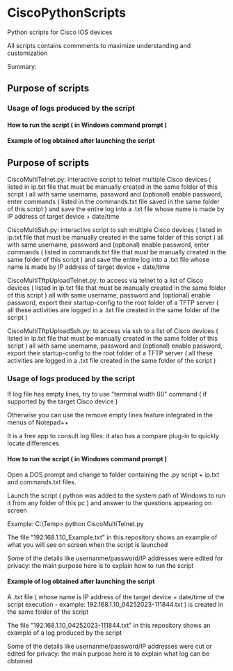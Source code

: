 # CiscoPythonScripts
Python scripts for Cisco IOS devices

All scripts contains commments to maximize understanding and customization

Summary:

## Purpose of scripts
### Usage of logs produced by the script
#### How to run the script ( in Windows command prompt )
#### Example of log obtained after launching the script 

## Purpose of scripts

CiscoMultiTelnet.py: interactive script to telnet multiple Cisco devices ( listed in ip.txt file that must be manually created in the same folder of this script ) all with same username, password and (optional) enable password, enter commands ( listed in the commands.txt file saved in the same folder of this script ) and save the entire log into a .txt file whose name is made by IP address of target device + date/time

CiscoMultiSsh.py: interactive script to ssh multiple Cisco devices ( listed in ip.txt file that must be manually created in the same folder of this script ) all with same username, password and (optional) enable password, enter commands ( listed in commands.txt file that must be manually created in the same folder of this script ) and save the entire log into a .txt file whose name is made by IP address of target device + date/time

CiscoMultiTftpUploadTelnet.py: to access via telnet to a list of Cisco devices ( listed in ip.txt file that must be manually created in the same folder of this script ) all with same username, password and (optional) enable password, export their startup-config to the root folder of a TFTP server ( all these activities are logged in a .txt file created in the same folder of the script )

CiscoMultiTftpUploadSsh.py: to access via ssh to a list of Cisco devices ( listed in ip.txt file that must be manually created in the same folder of this script ) all with same username, password and (optional) enable password, export their startup-config to the root folder of a TFTP server ( all these activities are logged in a .txt file created in the same folder of the script )

### Usage of logs produced by the script

If log file has empty lines, try to use "terminal width 80" command ( if supported by the target Cisco device )

Otherwise you can use the remove empty lines feature integrated in the menus of Notepad++ 

It is a free app to consult log files: it also has a compare plug-in to quickly locate differences

#### How to run the script ( in Windows command prompt )

Open a DOS prompt and change to folder containing the .py script + ip.txt and commands.txt files.

Launch the script ( python was added to the system path of Windows to run it from any folder of this pc ) and answer to the questions appearing on screen

Example: C:\Temp> python CiscoMultiTelnet.py

The file "192.168.1.10_Example.txt" in this repository shows an example of what you will see on screen when the script is launched

Some of the details like usernanme/password/IP addresses were edited for privacy: the main purpose here is to explain how to run the script

#### Example of log obtained after launching the script 

A .txt file ( whose name is IP address of the target device + date/time of the script execution - example: 192.168.1.10_04252023-111844.txt ) is created in the same folder of the script

The file "192.168.1.10_04252023-111844.txt" in this repository shows an example of a log produced by the script

Some of the details like usernanme/password/IP addresses were cut or edited for privacy: the main purpose here is to explain what log can be obtained

